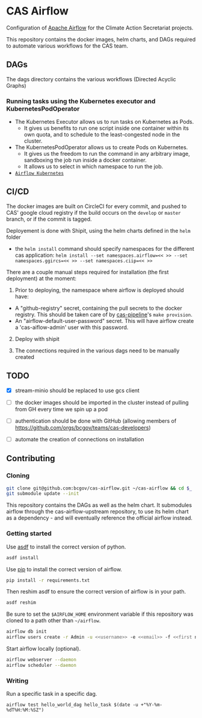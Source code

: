 # CAS Airflow

Configuration of [Apache Airflow](https://airflow.apache.org/) for the Climate Action Secretariat projects.

This repository contains the docker images, helm charts, and DAGs required to automate various workflows for the CAS team.

## DAGs

The dags directory contains the various workflows (Directed Acyclic Graphs)

### Running tasks using the Kubernetes executor and KubernetesPodOperator

- The Kubernetes Executor allows us to run tasks on Kubernetes as Pods.
  - It gives us benefits to run one script inside one container within its own quota, and to schedule to the least-congested node in the cluster.
- The KubernetesPodOperator allows us to create Pods on Kubernetes.
  - It gives us the freedom to run the command in any arbitrary image, sandboxing the job run inside a docker container.
  - It allows us to select in which namespace to run the job.
- [`Airflow Kubernetes`](https://airflow.apache.org/docs/stable/kubernetes.html 'Airflow Kubernetes')

## CI/CD

The docker images are built on CircleCI for every commit, and pushed to CAS' google cloud registry if the build occurs on the `develop` or `master` branch, or if the commit is tagged.

Deployement is done with Shipit, using the helm charts defined in the `helm` folder
  - the `helm install` command should specify namespaces for the different cas application: `helm install --set namespaces.airflow=<< >> --set namespaces.ggircs=<< >> --set namespaces.ciip=<< >>`

There are a couple manual steps required for installation (the first deployment) at the moment:

1. Prior to deploying, the namespace where airflow is deployed should have:
  - A "github-registry" secret, containing the pull secrets to the docker registry. This should be taken care of by [cas-pipeline](https://github.com/bcgov/cas-pipeline/)'s `make provision`.
  - An "airflow-default-user-password" secret. This will have airflow create a 'cas-aiflow-admin' user with this password.

2. Deploy with shipit

3. The connections required in the various dags need to be manually created

## TODO

- [x] stream-minio should be replaced to use gcs client
- [ ] the docker images should be imported in the cluster instead of pulling from GH every time we spin up a pod
- [ ] authentication should be done with GitHub (allowing members of https://github.com/orgs/bcgov/teams/cas-developers)
- [ ] automate the creation of connections on installation


## Contributing
### Cloning

```bash
git clone git@github.com:bcgov/cas-airflow.git ~/cas-airflow && cd $_
git submodule update --init
```
This repository contains the DAGs as well as the helm chart.
It submodules airflow through the cas-airflow-upstream repository, to use its helm chart as a dependency - and will eventually reference the official airflow instead.



### Getting started

Use [asdf](https://asdf-vm.com/#/core-manage-asdf-vm) to install the correct version of python.

```bash
asdf install
```

Use [pip](https://pip.pypa.io/en/stable/user_guide/) to install the correct version of airflow.

```bash
pip install -r requirements.txt
```

Then reshim asdf to ensure the correct version of airflow is in your path.

```bash
asdf reshim
```

Be sure to set the `$AIRFLOW_HOME` environment variable if this repository was cloned to a path other than `~/airflow`.


```bash
airflow db init
airflow users create -r Admin -u <<username>> -e <<email>> -f <<first name>> -l <<last name>> -p <<password>>
```

Start airflow locally (optional).

```bash
airflow webserver --daemon
airflow scheduler --daemon
```

### Writing

Run a specific task in a specific dag.

```
airflow test hello_world_dag hello_task $(date -u +"%Y-%m-%dT%H:%M:%SZ")
```
